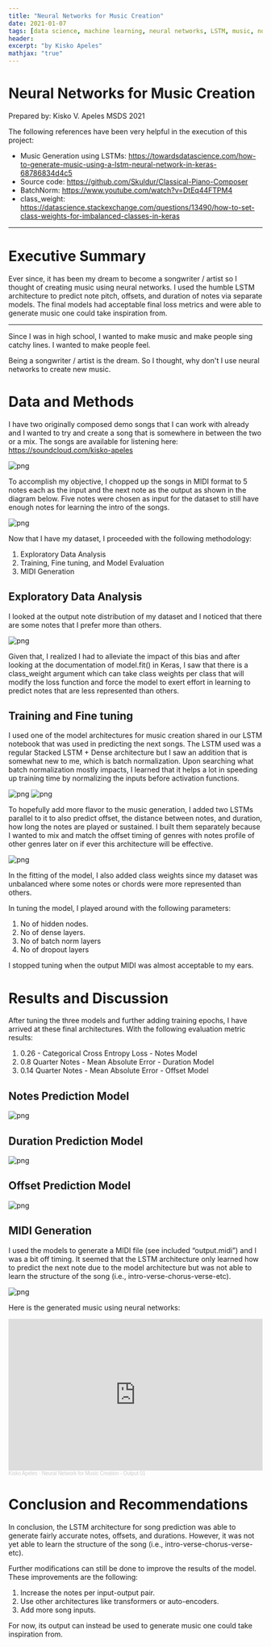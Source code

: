 ```yaml
---
title: "Neural Networks for Music Creation"
date: 2021-01-07
tags: [data science, machine learning, neural networks, LSTM, music, note prediction]
header:
excerpt: "by Kisko Apeles"
mathjax: "true"
---
```

# Neural Networks for Music Creation

Prepared by: 
Kisko V. Apeles
MSDS 2021

The following references have been very helpful in the execution of this project:

- Music Generation using LSTMs: https://towardsdatascience.com/how-to-generate-music-using-a-lstm-neural-network-in-keras-68786834d4c5
- Source code: https://github.com/Skuldur/Classical-Piano-Composer
- BatchNorm: https://www.youtube.com/watch?v=DtEq44FTPM4
- class_weight: https://datascience.stackexchange.com/questions/13490/how-to-set-class-weights-for-imbalanced-classes-in-keras

---------------------------------------------------------------------------------------
# Executive Summary

Ever since, it has been my dream to become a songwriter / artist so I thought of creating music using neural networks. I used the humble LSTM architecture to predict note pitch, offsets, and duration of notes via separate models. The final models had acceptable final loss metrics and were able to generate music one could take inspiration from.

---------------------------------------------------------------------------------------

Since I was in high school, I wanted to make music and make people sing catchy lines. I wanted to make people feel. 

Being a songwriter / artist is the dream. So I thought, why don't I use neural networks to create new music. 

# Data and Methods

I have two originally composed demo songs that I can work with already and I wanted to try and create a song that is somewhere in between the two or a mix. The songs are available for listening here:
https://soundcloud.com/kisko-apeles

![png](/images/0_soundcloud.png)

To accomplish my objective, I chopped up the songs in MIDI format to 5 notes each as the input and the next note as the output as shown in the diagram below. Five notes were chosen as input for the dataset to still have enough notes for learning the intro of the songs.

![png](/images/1_sequence.png)

Now that I have my dataset, I proceeded with the following methodology:
1.   Exploratory Data Analysis
2.   Training, Fine tuning, and Model Evaluation
3.   MIDI Generation

## Exploratory Data Analysis

I looked at the output note distribution of my dataset and I noticed that there are some notes that I prefer more than others.

![png](/images/2_dist.png)

Given that, I realized I had to alleviate the impact of this bias and after looking at the documentation of model.fit() in Keras, I saw that there is a class_weight argument which can take class weights per class that will modify the loss function and force the model to exert effort in learning to predict notes that are less represented than others.

## Training and Fine tuning

I used one of the model architectures for music creation shared in our LSTM notebook that was used in predicting the next songs. The LSTM used was a regular Stacked LSTM + Dense architecture but I saw an addition that is somewhat new to me, which is batch normalization. Upon searching what batch normalization mostly impacts, I learned that it helps a lot in speeding up training time by normalizing the inputs before activation functions.

![png](/images/3_lstm.png)
![png](/images/4_batchnorm.png)

To hopefully add more flavor to the music generation, I added two LSTMs parallel to it to also predict offset, the distance between notes, and duration, how long the notes are played or sustained. I built them separately because I wanted to mix and match the offset timing of genres with notes profile of other genres later on if ever this architecture will be effective.

![png](/images/5_architecture.png)

In the fitting of the model, I also added class weights since my dataset was unbalanced where some notes or chords were more represented than others.

In tuning the model, I played around with the following parameters:
1. No of hidden nodes.
2. No of dense layers.
3. No of batch norm layers
4. No of dropout layers

I stopped tuning when the output MIDI was almost acceptable to my ears.

# Results and Discussion

After tuning the three models and further adding training epochs, I have arrived at these final architectures. With the following evaluation metric results:
  1. 0.26 - Categorical Cross Entropy Loss - Notes Model
  2. 0.8 Quarter Notes - Mean Absolute Error - Duration Model
  3. 0.14 Quarter Notes - Mean Absolute Error - Offset Model

## Notes Prediction Model
![png](/images/6_note_model.png)
## Duration Prediction Model
![png](/images/7_duration_model.png)
## Offset Prediction Model
![png](/images/8_offset_model.png)

## MIDI Generation

I used the models to generate a MIDI file (see included “output.midi”) and I was a bit off timing. It seemed that the LSTM architecture only learned how to predict the next note due to the model architecture but was not able to learn the structure of the song (i.e., intro-verse-chorus-verse-etc).

![png](/images/9_logic_pro.png)

Here is the generated music using neural networks:

<iframe width="100%" height="300" scrolling="no" frameborder="no" allow="autoplay" src="https://w.soundcloud.com/player/?url=https%3A//api.soundcloud.com/tracks/1122841846%3Fsecret_token%3Ds-hmsZRkjOElk&color=%23ff5500&auto_play=false&hide_related=false&show_comments=true&show_user=true&show_reposts=false&show_teaser=true&visual=true"></iframe><div style="font-size: 10px; color: #cccccc;line-break: anywhere;word-break: normal;overflow: hidden;white-space: nowrap;text-overflow: ellipsis; font-family: Interstate,Lucida Grande,Lucida Sans Unicode,Lucida Sans,Garuda,Verdana,Tahoma,sans-serif;font-weight: 100;"><a href="https://soundcloud.com/kisko-apeles" title="Kisko Apeles" target="_blank" style="color: #cccccc; text-decoration: none;">Kisko Apeles</a> · <a href="https://soundcloud.com/kisko-apeles/neural-network-for-music-creation-output-01/s-hmsZRkjOElk" title="Neural Network for Music Creation - Output 01" target="_blank" style="color: #cccccc; text-decoration: none;">Neural Network for Music Creation - Output 01</a></div>

# Conclusion and Recommendations

In conclusion, the LSTM architecture for song prediction was able to generate fairly accurate notes, offsets, and durations. However, it was not yet able to learn the structure of the song (i.e., intro-verse-chorus-verse-etc). 

Further modifications can still be done to improve the results of the model. These improvements are the following:
  1. Increase the notes per input-output pair.
  2. Use other architectures like transformers or auto-encoders.
  3. Add more song inputs.
  
For now, its output can instead be used to generate music one could take inspiration from.


